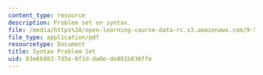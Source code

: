 ```yaml
---
content_type: resource
description: Problem set on syntax.
file: /media/https%3A/open-learning-course-data-rc.s3.amazonaws.com/9-56j-abnormal-language-fall-2004/03e6b9837d5e8f1dda0ede801b836ffe_synt_problem_set.pdf
file_type: application/pdf
resourcetype: Document
title: Syntax Problem Set
uid: 03e6b983-7d5e-8f1d-da0e-de801b836ffe
---
```

